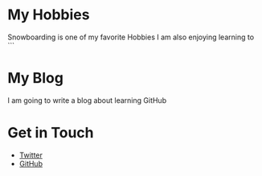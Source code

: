 # My Hobbies
Snowboarding is one of my favorite Hobbies
I am also enjoying learning to ```

# My Blog
I am going to write a blog about learning GitHub

# Get in Touch
<ul>
<li><a href="https://twitter.com/{{ site.twitter_username }}">Twitter</a></li>
<li><a href="https://github.com/{{ site.github_username }}">GitHub</a></li>
</ul>

```
